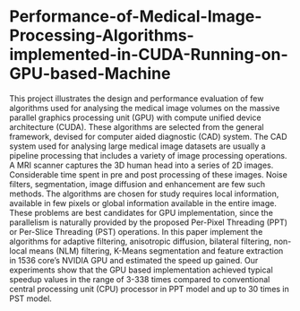 # Performance-of-Medical-Image-Processing-Algorithms-implemented-in-CUDA-Running-on-GPU-based-Machine
This project  illustrates the design and performance evaluation of few algorithms used for analysing the medical image volumes on the massive parallel graphics processing unit (GPU) with compute unified device architecture (CUDA). These algorithms are selected from the general framework, devised for computer aided diagnostic (CAD) system. The CAD system used for analysing large medical image datasets are usually a pipeline processing that includes a variety of image processing operations. A MRI scanner captures the 3D human head into a series of 2D images. Considerable time spent in pre and post processing of these images. Noise filters, segmentation, image diffusion and enhancement are few such methods. The algorithms are chosen for study requires local information, available in few pixels or global information available in the entire image. These problems are best candidates for GPU implementation, since the parallelism is naturally provided by the proposed Per-Pixel Threading (PPT) or Per-Slice Threading (PST) operations. In this paper implement the algorithms for adaptive filtering, anisotropic diffusion, bilateral filtering, non-local means (NLM) filtering, K-Means segmentation and feature extraction in 1536 core’s NVIDIA GPU and estimated the speed up gained. Our experiments show that the GPU based implementation achieved typical speedup values in the range of 3-338 times compared to conventional central processing unit (CPU) processor in PPT model and up to 30 times in PST model.
